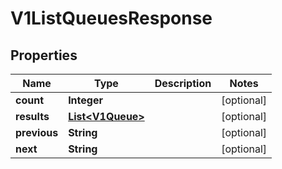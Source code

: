 

# V1ListQueuesResponse


## Properties

Name | Type | Description | Notes
------------ | ------------- | ------------- | -------------
**count** | **Integer** |  |  [optional]
**results** | [**List&lt;V1Queue&gt;**](V1Queue.md) |  |  [optional]
**previous** | **String** |  |  [optional]
**next** | **String** |  |  [optional]



